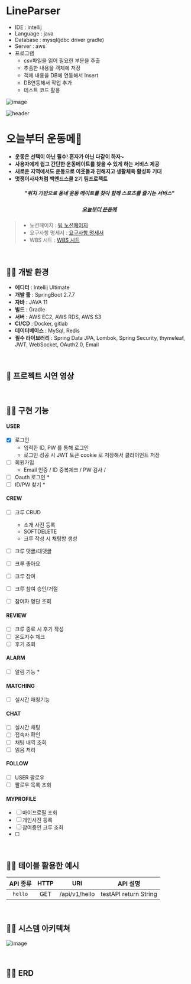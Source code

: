# LineParser

* IDE : intellij
* Language : java
* Database : mysql(jdbc driver gradle)
* Server : aws
* 프로그램
    * csv파일을 읽어 필요한 부분을 추출
    * 추출한 내용을 객체에 저장
    * 객체 내용을 DB에 연동해서 Insert
    * DB연동해서 작업 추가 
    * 테스트 코드 활용
    
![image](https://user-images.githubusercontent.com/49141751/209630586-be6fa917-368e-45c0-9a3b-d0713e9ace80.png)


![header](https://capsule-render.vercel.app/api?type=waving&color=gradient&height=300&section=header&text=오늘부터%20운동메💪&fontSize=70)

# 오늘부터 운동메💪
* **운동은 선택이 아닌 필수! 혼자가 아닌 다같이 하자~**
* **사용자에게 쉽고 간단한 운동메이트를 찾을 수 있게 하는 서비스 제공**
* **새로운 지역에서도 운동으로 이웃들과 친해지고 생활체육 활성화 기대**
* **멋쟁이사자처럼 백엔드스쿨 2기 팀프로젝트**

##### <div align = "center"> "위치 기반으로 동네 운동 메이트를 찾아 함께 스포츠를 즐기는 서비스" </div>
##### <div align = "center"> <a href="naver.com">오늘부터 운동메</a> </div>


> * 노션페이지 : <a href="https://www.notion.so/b8ea6992ef3b4cc4896edf2079378234">팀 노션페이지</a>
> * 요구사항 명세서 : <a href="https://www.notion.so/b8ea6992ef3b4cc4896edf2079378234">요구사항 명세서</a>
> * WBS 시트 : <a href="https://docs.google.com/spreadsheets/d/1NuQwSfQaIN8C239ZupzHOgX0bKoQoHQWYkoj8PyC1Ps/edit?usp=sharing">WBS 시트</a>
<br>


## 🏋️‍♀️ 개발 환경

* **에디터** : Intellij Ultimate
* **개발 툴** : SpringBoot 2.7.7
* **자바** : JAVA 11
* **빌드** : Gradle
* **서버** : AWS EC2, AWS RDS, AWS S3
* **CI/CD** : Docker, gitlab
* **데이터베이스** : MySql, Redis
* **필수 라이브러리** : Spring Data JPA, Lombok, Spring Security, thymeleaf, JWT, WebSocket, OAuth2.0, Email


<br>

## 🤾‍ 프로젝트 시연 영상

<br>

## 🏄‍♂️ 구현 기능

#### USER 
- [x] 로그인
   * 입력한 ID, PW 를 통해 로그인
   * 로그인 성공 시 JWT 토큰 cookie 로 저장해서 클라이언트 저장
- [ ] 회원가입
   * Email 인증 / ID 중복체크 / PW 검사 / 
- [ ] Oauth 로그인
   * 
- [ ] ID/PW 찾기
   * 

#### CREW
- [ ] 크루 CRUD
   * 소개 사진 등록
   * SOFTDELETE
   * 크루 작성 시 채팅방 생성 
- [ ] 크루 댓글/대댓글
- [ ] 크루 좋아요
   
- [ ] 크루 참여
- [ ] 크루 참여 승인/거절
- [ ] 참여자 명단 조회

#### REVIEW
- [ ] 크루 종료 시 후기 작성
- [ ] 온도지수 체크
- [ ] 후기 조회

#### ALARM
- [ ] 알림 기능
   * 

#### MATCHING
- [ ] 실시간 매칭기능

#### CHAT
- [ ] 실시간 채팅
- [ ] 접속자 확인
- [ ] 채팅 내역 조회
- [ ] 읽음 처리

#### FOLLOW
- [ ] USER 팔로우
- [ ] 팔로우 목록 조회

#### MYPROFILE
- [ ] 마이프로필 조회
- [ ] 개인사진 등록
- [ ] 참여중인 크루 조회
- [ ] 


<br>

## 🏌️‍♂️ 테이블 활용한 예시


|API 종류|HTTP|URI|API 설명|
|:-----:|:------------------:|:-----------------------------:|:-----------------------------:|
| `hello` | GET | /api/v1/hello | testAPI return String |


<br>

## 🚴‍♀️ 시스템 아키텍쳐
![image](https://user-images.githubusercontent.com/49141751/218945679-0d0e1bb6-0655-4313-80e5-9e264bafa0c7.png)

<br>

## 🤸‍♀️ ERD


